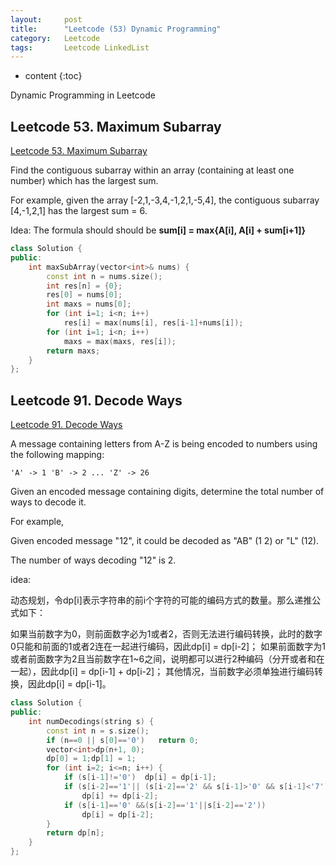 ```yaml
---
layout:     post
title:      "Leetcode (53) Dynamic Programming"
category:   Leetcode
tags:		Leetcode LinkedList
---
```


* content
{:toc}

Dynamic Programming in Leetcode

## Leetcode 53. Maximum Subarray

[Leetcode 53. Maximum Subarray](https://leetcode.com/problems/maximum-subarray)

Find the contiguous subarray within an array (containing at least one number) which has the largest sum.

For example, given the array [-2,1,-3,4,-1,2,1,-5,4],
the contiguous subarray [4,-1,2,1] has the largest sum = 6.

Idea: The formula should should be 
**sum[i] = max{A[i], A[i] + sum[i+1]}**

```cpp
class Solution {
public:
    int maxSubArray(vector<int>& nums) {
        const int n = nums.size();
        int res[n] = {0};
        res[0] = nums[0];   
        int maxs = nums[0];
        for (int i=1; i<n; i++) 
            res[i] = max(nums[i], res[i-1]+nums[i]);
        for (int i=1; i<n; i++) 
            maxs = max(maxs, res[i]);
        return maxs;
    }
};
```

## Leetcode 91. Decode Ways

[Leetcode 91. Decode Ways](https://leetcode.com/problems/decode-ways/#/description)

A message containing letters from A-Z is being encoded to numbers using the following mapping:

`
'A' -> 1
'B' -> 2
...
'Z' -> 26
`

Given an encoded message containing digits, determine the total number of ways to decode it.

For example,

Given encoded message "12", it could be decoded as "AB" (1 2) or "L" (12).

The number of ways decoding "12" is 2.

idea:

动态规划，令dp[i]表示字符串的前i个字符的可能的编码方式的数量。那么递推公式如下：

如果当前数字为0，则前面数字必为1或者2，否则无法进行编码转换，此时的数字0只能和前面的1或者2连在一起进行编码，因此dp[i] = dp[i-2]；
如果前面数字为1或者前面数字为2且当前数字在1~6之间，说明都可以进行2种编码（分开或者和在一起），因此dp[i] = dp[i-1] + dp[i-2]；
其他情况，当前数字必须单独进行编码转换，因此dp[i] = dp[i-1]。

```cpp
class Solution {
public:
    int numDecodings(string s) {
        const int n = s.size();
        if (n==0 || s[0]=='0')   return 0;
        vector<int>dp(n+1, 0);
        dp[0] = 1;dp[1] = 1;
        for (int i=2; i<=n; i++) {
            if (s[i-1]!='0')  dp[i] = dp[i-1];
            if (s[i-2]=='1'|| (s[i-2]=='2' && s[i-1]>'0' && s[i-1]<'7'))
                dp[i] += dp[i-2];
            if (s[i-1]=='0' &&(s[i-2]=='1'||s[i-2]=='2'))
                dp[i] = dp[i-2];
        }
        return dp[n];
    }
};
```


